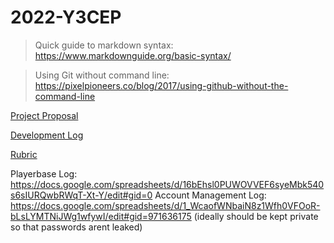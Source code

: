 # 2022-Y3CEP
> Quick guide to markdown syntax: https://www.markdownguide.org/basic-syntax/

> Using Git without command line: https://pixelpioneers.co/blog/2017/using-github-without-the-command-line

[Project Proposal](proposal.md)

[Development Log](devlog.md)

[Rubric](rubric.log)


Playerbase Log: https://docs.google.com/spreadsheets/d/16bEhsl0PUWOVVEF6syeMbk540s6sIURQwbRWqT-Xt-Y/edit#gid=0
Account Management Log: https://docs.google.com/spreadsheets/d/1_WcaofWNbaiN8z1Wfh0VFOoR-bLsLYMTNiJWg1wfywI/edit#gid=971636175 (ideally should be kept private so that passwords arent leaked)

